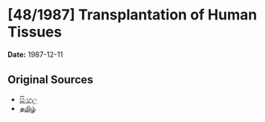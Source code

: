 # [48/1987] Transplantation of Human Tissues

**Date:** 1987-12-11

## Original Sources

- [සිංහල](https://documents.gov.lk/view/acts/1987/12/48-1987_S.pdf)
- [தமிழ்](https://documents.gov.lk/view/acts/1987/12/48-1987_T.pdf)
